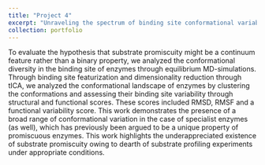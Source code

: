 ```yaml
---
title: "Project 4"
excerpt: "Unraveling the spectrum of binding site conformational variability in a set of substrate promiscuous and specialist enzymes. <br/><img src='../images/TOC.png'>"
collection: portfolio
---
```


To evaluate the hypothesis that substrate promiscuity might be a continuum feature rather than a binary property, we analyzed the conformational diversity in the binding site of enzymes through equilibrium MD-simulations. Through binding site featurization and dimensionality reduction through tICA, we analyzed the conformational landscape of enzymes by clustering the conformations and assessing their binding site variability through structural and functional scores. These scores included RMSD, RMSF and a functional variability score. This work demonstrates the presence of a broad range of conformational variation in the case of specialist enzymes (as well), which has previously been argued to be a unique property of promiscuous enzymes. This work highlights the underappreciated existence of substrate promiscuity owing to dearth of substrate profiling experiments under appropriate conditions.
